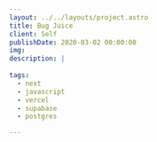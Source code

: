 ```yaml
---
layout: ../../layouts/project.astro
title: Bug Juice
client: Self
publishDate: 2020-03-02 00:00:00
img: 
description: |
 
tags:
  - next
  - javascript 
  - vercel 
  - supabase
  - postgres

---
```


